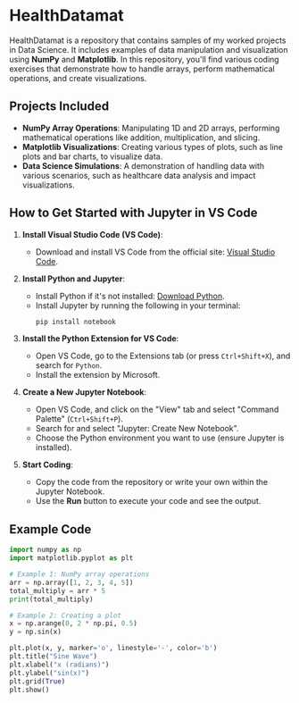 # HealthDatamat

HealthDatamat is a repository that contains samples of my worked projects in Data Science. It includes examples of data manipulation and visualization using **NumPy** and **Matplotlib**. In this repository, you'll find various coding exercises that demonstrate how to handle arrays, perform mathematical operations, and create visualizations.

## Projects Included

- **NumPy Array Operations**: Manipulating 1D and 2D arrays, performing mathematical operations like addition, multiplication, and slicing.
- **Matplotlib Visualizations**: Creating various types of plots, such as line plots and bar charts, to visualize data.
- **Data Science Simulations**: A demonstration of handling data with various scenarios, such as healthcare data analysis and impact visualizations.

## How to Get Started with Jupyter in VS Code

1. **Install Visual Studio Code (VS Code)**:
   - Download and install VS Code from the official site: [Visual Studio Code](https://code.visualstudio.com/).

2. **Install Python and Jupyter**:
   - Install Python if it's not installed: [Download Python](https://www.python.org/downloads/).
   - Install Jupyter by running the following in your terminal:
     ```bash
     pip install notebook
     ```

3. **Install the Python Extension for VS Code**:
   - Open VS Code, go to the Extensions tab (or press `Ctrl+Shift+X`), and search for `Python`.
   - Install the extension by Microsoft.

4. **Create a New Jupyter Notebook**:
   - Open VS Code, and click on the "View" tab and select "Command Palette" (`Ctrl+Shift+P`).
   - Search for and select "Jupyter: Create New Notebook".
   - Choose the Python environment you want to use (ensure Jupyter is installed).

5. **Start Coding**:
   - Copy the code from the repository or write your own within the Jupyter Notebook.
   - Use the **Run** button to execute your code and see the output.

## Example Code

```python
import numpy as np
import matplotlib.pyplot as plt

# Example 1: NumPy array operations
arr = np.array([1, 2, 3, 4, 5])
total_multiply = arr * 5
print(total_multiply)

# Example 2: Creating a plot
x = np.arange(0, 2 * np.pi, 0.5)
y = np.sin(x)

plt.plot(x, y, marker='o', linestyle='-', color='b')
plt.title("Sine Wave")
plt.xlabel("x (radians)")
plt.ylabel("sin(x)")
plt.grid(True)
plt.show()

